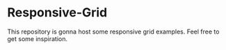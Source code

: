 # Responsive-Grid
This repository is gonna host some responsive grid examples. Feel free to get some inspiration.

